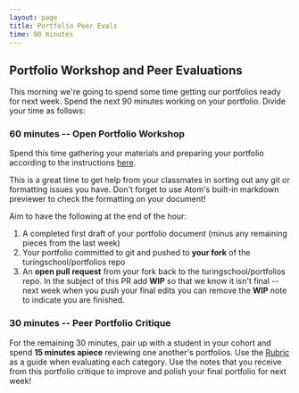 ```yaml
---
layout: page
title: Portfolio Peer Evals
time: 90 minutes
---
```


## Portfolio Workshop and Peer Evaluations


This morning we're going to spend some time getting our portfolios ready for
next week. Spend the next 90 minutes working on your portfolio. Divide your
time as follows:

### 60 minutes -- Open Portfolio Workshop

Spend this time gathering your materials and preparing your portfolio
according to the instructions [here](https://github.com/turingschool/portfolios).

This is a great time to get help from your classmates in sorting out any git
or formatting issues you have. Don't forget to use Atom's built-in markdown previewer to check the formatting on
your document!

Aim to have the following at the end of the hour:

1. A completed first draft of your portfolio document (minus any remaining pieces from the last week)
2. Your portfolio committed to git and pushed to **your fork** of the turingschool/portfolios repo
3. An **open pull request** from your fork back to the turingschool/portfolios repo. In the subject
of this PR add **WIP** so that we know it isn't final -- next week when you push your final edits
you can remove the **WIP** note to indicate you are finished.

### 30 minutes -- Peer Portfolio Critique

For the remaining 30 minutes, pair up with a student in your cohort and spend **15 minutes apiece**
reviewing one another's portfolios. Use the [Rubric](https://github.com/turingschool/portfolios/blob/master/rubric.markdown)
as a guide when evaluating each category. Use the notes that you receive from this portfolio
critique to improve and polish your final portfolio for next week!
